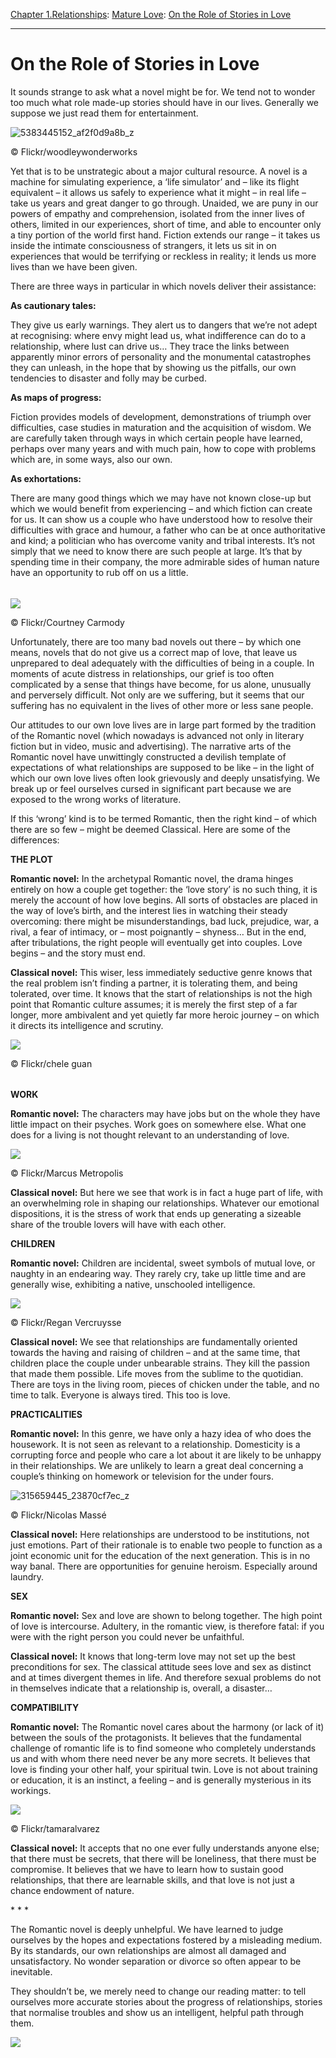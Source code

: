 [Chapter 1.Relationships](https://www.theschooloflife.com/thebookoflife/category/relationships/): [Mature Love](https://www.theschooloflife.com/thebookoflife/category/relationships/mature-love/): [On the Role of Stories in Love](https://www.theschooloflife.com/thebookoflife/how-love-stories-ruin-our-love-lives/)

* * *

# On the Role of Stories in Love

It sounds strange to ask what a novel might be for. We tend not to wonder too much what role made-up stories should have in our lives. Generally we suppose we just read them for entertainment.

 ![5383445152_af2f0d9a8b_z](https://www.theschooloflife.com/thebookoflife/wp-content/uploads/2014/10/5383445152_af2f0d9a8b_z.jpg)

© Flickr/woodleywonderworks

Yet that is to be unstrategic about a major cultural resource. A novel is a machine for simulating experience, a ‘life simulator’ and – like its flight equivalent – it allows us safely to experience what it might – in real life – take us years and great danger to go through. Unaided, we are puny in our powers of empathy and comprehension, isolated from the inner lives of others, limited in our experiences, short of time, and able to encounter only a tiny portion of the world first hand. Fiction extends our range – it takes us inside the intimate consciousness of strangers, it lets us sit in on experiences that would be terrifying or reckless in reality; it lends us more lives than we have been given.

There are three ways in particular in which novels deliver their assistance:

**As cautionary tales:**

They give us early warnings. They alert us to dangers that we’re not adept at recognising: where envy might lead us, what indifference can do to a relationship, where lust can drive us… They trace the links between apparently minor errors of personality and the monumental catastrophes they can unleash, in the hope that by showing us the pitfalls, our own tendencies to disaster and folly may be curbed.

**As maps of progress:**

Fiction provides models of development, demonstrations of triumph over difficulties, case studies in maturation and the acquisition of wisdom. We are carefully taken through ways in which certain people have learned, perhaps over many years and with much pain, how to cope with problems which are, in some ways, also our own.

**As exhortations:**

There are many good things which we may have not known close-up but which we would benefit from experiencing – and which fiction can create for us. It can show us a couple who have understood how to resolve their difficulties with grace and humour, a father who can be at once authoritative and kind; a politician who has overcome vanity and tribal interests. It’s not simply that we need to know there are such people at large. It’s that by spending time in their company, the more admirable sides of human nature have an opportunity to rub off on us a little.

###### 

 ![](https://www.theschooloflife.com/thebookoflife/wp-content/uploads/2014/10/4807155262_ed4330ef94_z.jpg)

© Flickr/Courtney Carmody

Unfortunately, there are too many bad novels out there – by which one means, novels that do not give us a correct map of love, that leave us unprepared to deal adequately with the difficulties of being in a couple. In moments of acute distress in relationships, our grief is too often complicated by a sense that things have become, for us alone, unusually and perversely difficult. Not only are we suffering, but it seems that our suffering has no equivalent in the lives of other more or less sane people.

Our attitudes to our own love lives are in large part formed by the tradition of the Romantic novel (which nowadays is advanced not only in literary fiction but in video, music and advertising). The narrative arts of the Romantic novel have unwittingly constructed a devilish template of expectations of what relationships are supposed to be like – in the light of which our own love lives often look grievously and deeply unsatisfying. We break up or feel ourselves cursed in significant part because we are exposed to the wrong works of literature.

If this ‘wrong’ kind is to be termed Romantic, then the right kind – of which there are so few – might be deemed Classical. Here are some of the differences:

**THE PLOT**

**Romantic novel:** In the archetypal Romantic novel, the drama hinges entirely on how a couple get together: the ‘love story’ is no such thing, it is merely the account of how love begins. All sorts of obstacles are placed in the way of love’s birth, and the interest lies in watching their steady overcoming: there might be misunderstandings, bad luck, prejudice, war, a rival, a fear of intimacy, or – most poignantly – shyness… But in the end, after tribulations, the right people will eventually get into couples. Love begins – and the story must end.

**Classical novel:** This wiser, less immediately seductive genre knows that the real problem isn’t finding a partner, it is tolerating them, and being tolerated, over time. It knows that the start of relationships is not the high point that Romantic culture assumes; it is merely the first step of a far longer, more ambivalent and yet quietly far more heroic journey – on which it directs its intelligence and scrutiny.

 ![](https://www.theschooloflife.com/thebookoflife/wp-content/uploads/2014/10/34928683834_4a24f9e6e1_z.jpg)

© Flickr/chele guan

###### 

**WORK**

**Romantic novel:** The characters may have jobs but on the whole they have little impact on their psyches. Work goes on somewhere else. What one does for a living is not thought relevant to an understanding of love.

 ![](https://www.theschooloflife.com/thebookoflife/wp-content/uploads/2014/10/14420912651_2b978a9325_z.jpg)

© Flickr/Marcus Metropolis

**Classical novel:** But here we see that work is in fact a huge part of life, with an overwhelming role in shaping our relationships. Whatever our emotional dispositions, it is the stress of work that ends up generating a sizeable share of the trouble lovers will have with each other.

**CHILDREN**

**Romantic novel:** Children are incidental, sweet symbols of mutual love, or naughty in an endearing way. They rarely cry, take up little time and are generally wise, exhibiting a native, unschooled intelligence.

 ![](https://www.theschooloflife.com/thebookoflife/wp-content/uploads/2014/10/6973902711_004c882961_z.jpg)

© Flickr/Regan Vercruysse

**Classical novel:** We see that relationships are fundamentally oriented towards the having and raising of children – and at the same time, that children place the couple under unbearable strains. They kill the passion that made them possible. Life moves from the sublime to the quotidian. There are toys in the living room, pieces of chicken under the table, and no time to talk. Everyone is always tired. This too is love.

**PRACTICALITIES**

**Romantic novel:** In this genre, we have only a hazy idea of who does the housework. It is not seen as relevant to a relationship. Domesticity is a corrupting force and people who care a lot about it are likely to be unhappy in their relationships. We are unlikely to learn a great deal concerning a couple’s thinking on homework or television for the under fours.

 ![315659445_23870cf7ec_z](https://www.theschooloflife.com/thebookoflife/wp-content/uploads/2014/10/315659445_23870cf7ec_z.jpg)

© Flickr/Nicolas Massé

**Classical novel:** Here relationships are understood to be institutions, not just emotions. Part of their rationale is to enable two people to function as a joint economic unit for the education of the next generation. This is in no way banal. There are opportunities for genuine heroism. Especially around laundry.

**SEX**

**Romantic novel:** Sex and love are shown to belong together. The high point of love is intercourse. Adultery, in the romantic view, is therefore fatal: if you were with the right person you could never be unfaithful.

**Classical novel:** It knows that long-term love may not set up the best preconditions for sex. The classical attitude sees love and sex as distinct and at times divergent themes in life. And therefore sexual problems do not in themselves indicate that a relationship is, overall, a disaster…

**COMPATIBILITY**

**Romantic novel:** The Romantic novel cares about the harmony (or lack of it) between the souls of the protagonists. It believes that the fundamental challenge of romantic life is to find someone who completely understands us and with whom there need never be any more secrets. It believes that love is finding your other half, your spiritual twin. Love is not about training or education, it is an instinct, a feeling – and is generally mysterious in its workings.

 ![](https://www.theschooloflife.com/thebookoflife/wp-content/uploads/2014/10/8395203902_a274c1a2e9_z.jpg)

© Flickr/tamaralvarez

**Classical novel:** It accepts that no one ever fully understands anyone else; that there must be secrets, that there will be loneliness, that there must be compromise. It believes that we have to learn how to sustain good relationships, that there are learnable skills, and that love is not just a chance endowment of nature.

\* \* \*

The Romantic novel is deeply unhelpful. We have learned to judge ourselves by the hopes and expectations fostered by a misleading medium. By its standards, our own relationships are almost all damaged and unsatisfactory. No wonder separation or divorce so often appear to be inevitable.

They shouldn’t be, we merely need to change our reading matter: to tell ourselves more accurate stories about the progress of relationships, stories that normalise troubles and show us an intelligent, helpful path through them.

[![](https://img.youtube.com/vi/78LxbUuUdr8/0.jpg)](https://www.youtube.com/embed/78LxbUuUdr8 '')
